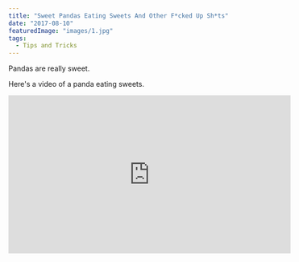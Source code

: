 ```yaml
---
title: "Sweet Pandas Eating Sweets And Other F*cked Up Sh*ts"
date: "2017-08-10"
featuredImage: "images/1.jpg"
tags:
  - Tips and Tricks
---
```


Pandas are really sweet.

Here's a video of a panda eating sweets.

<iframe width="560" height="315" src="https://www.youtube.com/embed/4n0xNbfJLR8" frameborder="0" allowfullscreen></iframe>
